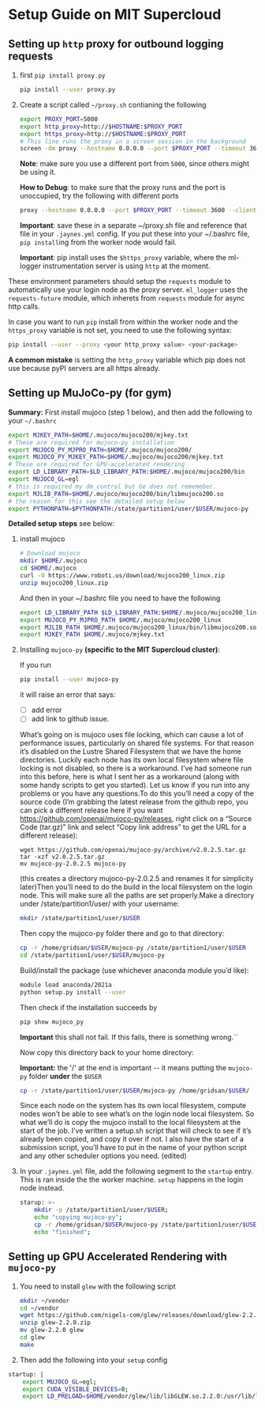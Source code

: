 # Setup Guide on MIT Supercloud

## Setting up `http` proxy for outbound logging requests

1. first `pip install proxy.py`

   ```bash
   pip install --user proxy.py
   ```
   
2. Create a script called  `~/proxy.sh` contianing the following
   
   
   ```bash
   export PROXY_PORT=5000
   export http_proxy=http://$HOSTNAME:$PROXY_PORT
   export https_proxy=http://$HOSTNAME:$PROXY_PORT
   # This line runs the proxy in a screen session in the background
   screen -dm proxy --hostname 0.0.0.0 --port $PROXY_PORT --timeout 3600 --client-recvbuf-size 131072 --server-recvbuf-size 131072
   ```
   
   **Note**: make sure you use a different port from `5000`, since others might be using it.
   
   **How to Debug**: to make sure that the proxy runs and the port is unoccupied, try the following with different ports
   
   ```bash
   proxy --hostname 0.0.0.0 --port $PROXY_PORT --timeout 3600 --client-recvbuf-size 131072 --server-recvbuf-size 131072
   ```
   
   **Important**: save these in a separate ~/proxy.sh file and reference that file in your `.jaynes.yml` config. If you put these into your ~/.bashrc file, `pip install`ing from the worker node would fail. 
   
   **Important**: pip install uses the `$https_proxy` variable, where the ml-logger instrumentation server is using `http` at the moment.

These environment parameters should setup the `requests` module to automatically use your login node as the proxy server. `ml_logger` uses the `requests-future` module, which inherets from `requests` module for async http calls.

In case you want to run `pip` install from within the worker node and the `https_proxy` variable is not set, you need to use the following syntax:

```bash
pip install --user --proxy <your http_proxy value> <your-package>
```

**A common mistake** is setting the `http_proxy` variable which pip does not use because pyPI servers are all https already.

## Setting up MuJoCo-py (for gym)

**Summary:** First install mujoco (step 1 below), and then add the following to your `~/.bashrc` 

```bash
export MJKEY_PATH=$HOME/.mujoco/mujoco200/mjkey.txt
# These are required for mujoco-py installation
export MUJOCO_PY_MJPRO_PATH=$HOME/.mujoco/mujoco200/
export MUJOCO_PY_MJKEY_PATH=$HOME/.mujoco/mujoco200/mjkey.txt
# These are required for GPU-accelerated rendering
export LD_LIBRARY_PATH=$LD_LIBRARY_PATH:$HOME/.mujoco/mujoco200/bin
export MUJOCO_GL=egl
# this is required my dm_control but Ge does not rememeber.
export MJLIB_PATH=$HOME/.mujoco/mujoco200/bin/libmujoco200.so
# the reason for this see the detailed setup below
export PYTHONPATH=$PYTHONPATH:/state/partition1/user/$USER/mujoco-py
```

**Detailed setup steps** see below: 


1. install mujoco

   ```bash
   # Download mujoco
   mkdir $HOME/.mujoco
   cd $HOME/.mujoco
   curl -O https://www.roboti.us/download/mujoco200_linux.zip
   unzip mujoco200_linux.zip
   ```

   And then in your ~/.bashrc file you  need to have the following

   ```bash
   export LD_LIBRARY_PATH $LD_LIBRARY_PATH:$HOME/.mujoco/mujoco200_linux/bin
   export MUJOCO_PY_MJPRO_PATH $HOME/.mujoco/mujoco200_linux
   export MJLIB_PATH $HOME/.mujoco/mujoco200_linux/bin/libmujoco200.so
   export MJKEY_PATH $HOME/.mujoco/mjkey.txt
   ```

2. Installing `mujoco-py` **(specific to the MIT Supercloud cluster)**:

   If you run 

   ```bash
   pip install --user mujoco-py
   ```

   it will raise an error that says:

   - [ ] add error
   - [ ] add link to github issue.

   What’s going on is mujoco uses file locking, which can cause a lot of performance issues, particularly on shared file systems. For that reason it’s disabled on the Lustre Shared Filesystem that we have the home directories. Luckily each node has its own local filesystem where file locking is not disabled, so there is a workaround. I’ve had someone run into this before, here is what I sent her as a workaround (along with some handy scripts to get you started). Let us know if you run into any problems or you have any questions.To do this you’ll need a copy of the source code (I’m grabbing the latest release from the github repo, you can pick a different release here if you want https://github.com/openai/mujoco-py/releases, right click on a “Source Code (tar.gz)” link and select “Copy link address” to get the URL for a different release):

   ```
   wget https://github.com/openai/mujoco-py/archive/v2.0.2.5.tar.gz
   tar -xzf v2.0.2.5.tar.gz
   mv mujoco-py-2.0.2.5 mujoco-py
   ```

   (this creates a directory mujoco-py-2.0.2.5 and renames it for simplicity later)Then you’ll need to do the build in the local filesystem on the login node. This will make sure all the paths are set properly.Make a directory under /state/partition1/user/ with your username:

   ```bash
   mkdir /state/partition1/user/$USER 
   ```

   Then copy the mujoco-py folder there and go to that directory:

   ```bash
   cp -r /home/gridsan/$USER/mujoco-py /state/partition1/user/$USER
   cd /state/partition1/user/$USER/mujoco-py 
   ```

   Build/install the package (use whichever anaconda module you’d like):

   ```bash
   module load anaconda/2021a
   python setup.py install --user
   ```
   Then check if the installation succeeds by 

   ```bash
   pip show mujoco_py
   ```

   **Important** this shall not fail. If this fails, there is something wrong.``

   Now copy this directory back to your home directory: 

   **Important:** the '/' at the end is important -- it means putting the `mujoco-py` folder **under** the `$USER` 

   ```bash
   cp -r /state/partition1/user/$USER/mujoco-py /home/gridsan/$USER/
   ```

   Since each node on the system has its own local filesystem, compute nodes won’t be able to see what’s on the login node local filesystem. So what we’ll do is copy the mujoco install to the local filesystem at the start of the job. I’ve written a setup.sh script that will check to see if it’s already been copied, and copy it over if not. I also have the start of a submission script, you’ll have to put in the name of your python script and any other scheduler options you need. (edited)


4. In your `.jaynes.yml` file, add the following segment to the `startup` entry. This is ran inside the the worker machine. `setup` happens in the login node instead.

   ```bash
   starup: >-
       mkdir -p /state/partition1/user/$USER;
       echo "copying mujoco-py";
       cp -r /home/gridsan/$USER/mujoco-py /state/partition1/user/$USER/;
       echo "finished";
   ```

## Setting up GPU Accelerated Rendering with `mujoco-py`

1. You need to install `glew` with the following script

   ```bash
   mkdir ~/vendor
   cd ~/vendor
   wget https://github.com/nigels-com/glew/releases/download/glew-2.2.0/glew-2.2.0.zip     
   unzip glew-2.2.0.zip
   mv glew-2.2.0 glew
   cd glew
   make 
   ```

2.  Then add the following into your `setup` config
   ```bash
   startup: | 
       export MUJOCO_GL=egl;
       export CUDA_VISIBLE_DEVICES=0;
       export LD_PRELOAD=$HOME/vendor/glew/lib/libGLEW.so.2.2.0:/usr/lib/libGL.so.1;
   ```

